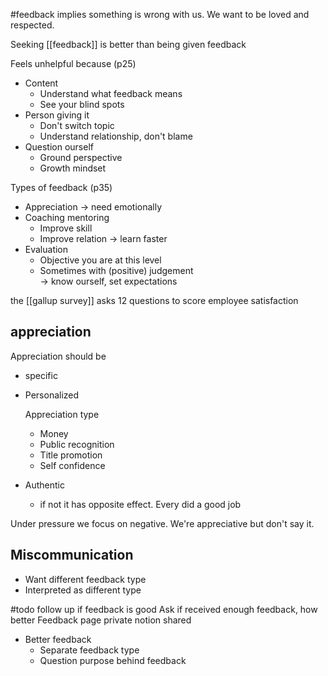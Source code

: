 #feedback implies something is wrong with us. We want to be loved and respected.

Seeking [[feedback]] is better than being given feedback

Feels unhelpful because (p25)
- Content
	- Understand what feedback means
	- See your blind spots
- Person giving it
	- Don't switch topic
	- Understand relationship, don't blame
- Question ourself
	- Ground perspective
	- Growth mindset

Types of feedback (p35)
- Appreciation
	-> need emotionally
- Coaching mentoring
	- Improve skill
	- Improve relation
	-> learn faster
- Evaluation
	- Objective you are at this level
	- Sometimes with (positive) judgement   
	-> know ourself, set expectations 
  
the [[gallup survey]] asks 12 questions to score employee satisfaction

## appreciation
Appreciation should be 
- specific
- Personalized 

  Appreciation type
	- Money 
	- Public recognition 
	- Title promotion 
	- Self confidence 
- Authentic
  - if not it has opposite effect. Every did a good job

Under pressure we focus on negative.
We're appreciative but don't say it.

## Miscommunication
- Want different feedback type
- Interpreted as different type

#todo follow up if feedback is good
Ask if received enough feedback, how better
Feedback page private notion shared

- Better feedback
	- Separate feedback type
	- Question purpose behind feedback


